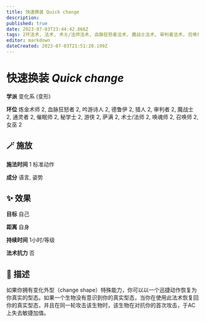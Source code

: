 ```yaml
---
title: 快速换装 Quick change
description: 
published: true
date: 2023-07-03T23:44:42.866Z
tags: 2环法术, 法术, 术士/法师法术, 血脉狂怒者法术, 魔战士法术, 审判者法术, 召唤师法术, 萨满法术, 游侠法术, 女巫法术, 秘学士法术, 猎人法术, 吟游诗人法术, 德鲁伊法术, 变化系, 炼金术师法术, 催眠师法术, 通灵者法术, 唤魂师法术, 变形
editor: markdown
dateCreated: 2023-07-03T21:51:20.199Z
---
```


# **快速换装** *Quick change*

**学派** 变化系 (变形) 

**环位** 炼金术师 2, 血脉狂怒者 2, 吟游诗人 2, 德鲁伊 2, 猎人 2, 审判者 2, 魔战士 2, 通灵者 2, 催眠师 2, 秘学士 2, 游侠 2, 萨满 2, 术士/法师 2, 唤魂师 2, 召唤师 2, 女巫 2

## 🪄 施放

**施法时间** 1 标准动作

**成分** 语言, 姿势

## ✨ 效果 

**目标** 自己 

**距离** 自身  

**持续时间** 1小时/等级 

**法术抗力** 否

## 📖 描述

如果你拥有变化外型（change shape）特殊能力，你可以以一个迅捷动作恢复为你真实的型态。如果一个生物没有意识到你的真实型态，当你在使用此法术恢复回你的真实型态，并且在同一轮攻击该生物时，该生物在对抗你的首次攻击，于AC上失去敏捷加值。
    
